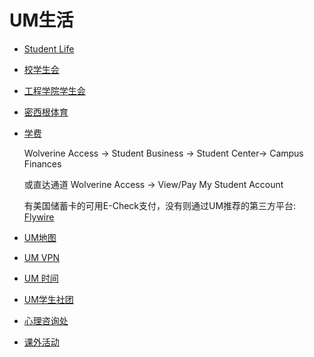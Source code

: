 # UM生活

* [Student Life](https://studentlife.umich.edu/)
* [校学生会](https://www.csg.umich.edu/)
* [工程学院学生会](https://esg.engin.umich.edu/)
* [密西根体育](https://mgoblue.com/)
* [学费](https://wolverineaccess.umich.edu/) 

  Wolverine Access -&gt; Student Business -&gt; Student Center-&gt; Campus Finances

  或直达通道 Wolverine Access -&gt; View/Pay My Student Account

  有美国储蓄卡的可用E-Check支付，没有则通过UM推荐的第三方平台: [Flywire](https://www.flywire.com/zh/)

* [UM地图](https://maps.studentlife.umich.edu/)
* [UM VPN](https://its.umich.edu/enterprise/wifi-networks/vpn/getting-started)
* [UM 时间](https://time.is/ET)
* [UM学生社团](https://maizepages.umich.edu/)
* [心理咨询处](https://caps.umich.edu/)
* [课外活动](https://events.umich.edu/)

